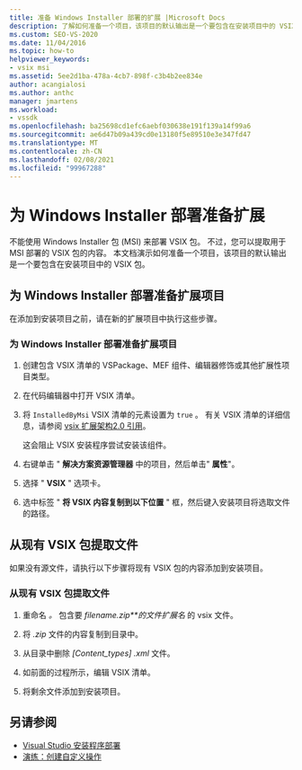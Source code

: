 ```yaml
---
title: 准备 Windows Installer 部署的扩展 |Microsoft Docs
description: 了解如何准备一个项目，该项目的默认输出是一个要包含在安装项目中的 VSIX 包。
ms.custom: SEO-VS-2020
ms.date: 11/04/2016
ms.topic: how-to
helpviewer_keywords:
- vsix msi
ms.assetid: 5ee2d1ba-478a-4cb7-898f-c3b4b2ee834e
author: acangialosi
ms.author: anthc
manager: jmartens
ms.workload:
- vssdk
ms.openlocfilehash: ba25698cd1efc6aebf030638e191f139a14f99a6
ms.sourcegitcommit: ae6d47b09a439cd0e13180f5e89510e3e347fd47
ms.translationtype: MT
ms.contentlocale: zh-CN
ms.lasthandoff: 02/08/2021
ms.locfileid: "99967288"
---
```

# <a name="prepare-extensions-for-windows-installer-deployment"></a>为 Windows Installer 部署准备扩展
不能使用 Windows Installer 包 (MSI) 来部署 VSIX 包。 不过，您可以提取用于 MSI 部署的 VSIX 包的内容。 本文档演示如何准备一个项目，该项目的默认输出是一个要包含在安装项目中的 VSIX 包。

## <a name="prepare-an-extension-project-for-windows-installer-deployment"></a>为 Windows Installer 部署准备扩展项目
 在添加到安装项目之前，请在新的扩展项目中执行这些步骤。

### <a name="to-prepare-an-extension-project-for-windows-installer-deployment"></a>为 Windows Installer 部署准备扩展项目

1. 创建包含 VSIX 清单的 VSPackage、MEF 组件、编辑器修饰或其他扩展性项目类型。

2. 在代码编辑器中打开 VSIX 清单。

3. 将 `InstalledByMsi` VSIX 清单的元素设置为 `true` 。 有关 VSIX 清单的详细信息，请参阅 [vsix 扩展架构2.0 引用](../extensibility/vsix-extension-schema-2-0-reference.md)。

     这会阻止 VSIX 安装程序尝试安装该组件。

4. 右键单击 " **解决方案资源管理器** 中的项目，然后单击" **属性**"。

5. 选择 " **VSIX** " 选项卡。

6. 选中标签 " **将 VSIX 内容复制到以下位置** " 框，然后键入安装项目将选取文件的路径。

## <a name="extract-files-from-an-existing-vsix-package"></a>从现有 VSIX 包提取文件
 如果没有源文件，请执行以下步骤将现有 VSIX 包的内容添加到安装项目。

### <a name="to-extract-files-from-an-existing-vsix-package"></a>从现有 VSIX 包提取文件

1. 重命名 *。* 包含要 *filename.zip**的文件扩展名* 的 vsix 文件。

2. 将 *.zip* 文件的内容复制到目录中。

3. 从目录中删除 *[Content_types] .xml* 文件。

4. 如前面的过程所示，编辑 VSIX 清单。

5. 将剩余文件添加到安装项目。

## <a name="see-also"></a>另请参阅
- [Visual Studio 安装程序部署](/previous-versions/2kt85ked(v=vs.120))
- [演练：创建自定义操作](/previous-versions/visualstudio/visual-studio-2010/d9k65z2d(v=vs.100))